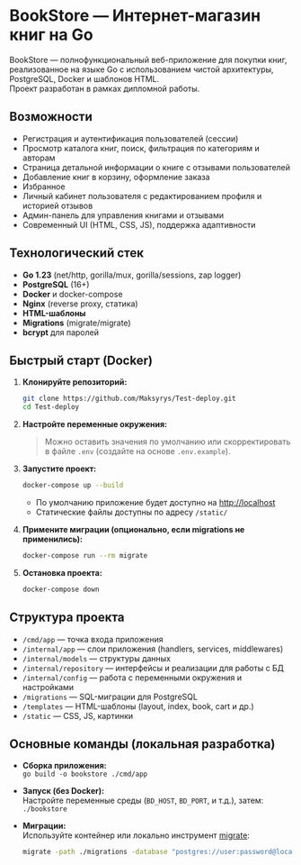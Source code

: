 # BookStore — Интернет-магазин книг на Go

BookStore — полнофункциональный веб-приложение для покупки книг, реализованное на языке Go с использованием чистой архитектуры, PostgreSQL, Docker и шаблонов HTML.  
Проект разработан в рамках дипломной работы.

## Возможности

- Регистрация и аутентификация пользователей (сессии)
- Просмотр каталога книг, поиск, фильтрация по категориям и авторам
- Страница детальной информации о книге с отзывами пользователей
- Добавление книг в корзину, оформление заказа
- Избранное
- Личный кабинет пользователя с редактированием профиля и историей отзывов
- Админ-панель для управления книгами и отзывами
- Современный UI (HTML, CSS, JS), поддержка адаптивности

## Технологический стек

- **Go 1.23** (net/http, gorilla/mux, gorilla/sessions, zap logger)
- **PostgreSQL** (16+)
- **Docker** и docker-compose
- **Nginx** (reverse proxy, статика)
- **HTML-шаблоны**
- **Migrations** (migrate/migrate)
- **bcrypt** для паролей

## Быстрый старт (Docker)

1. **Клонируйте репозиторий:**
    ```sh
    git clone https://github.com/Maksyrys/Test-deploy.git
    cd Test-deploy
    ```

2. **Настройте переменные окружения:**
    > Можно оставить значения по умолчанию или скорректировать в файле `.env` (создайте на основе `.env.example`).

3. **Запустите проект:**
    ```sh
    docker-compose up --build
    ```
    - По умолчанию приложение будет доступно на [http://localhost](http://localhost)
    - Статические файлы доступны по адресу `/static/`

4. **Примените миграции (опционально, если migrations не применились):**
    ```sh
    docker-compose run --rm migrate
    ```

5. **Остановка проекта:**
    ```sh
    docker-compose down
    ```

## Структура проекта

- `/cmd/app` — точка входа приложения
- `/internal/app` — слои приложения (handlers, services, middlewares)
- `/internal/models` — структуры данных
- `/internal/repository` — интерфейсы и реализации для работы с БД
- `/internal/config` — работа с переменными окружения и настройками
- `/migrations` — SQL-миграции для PostgreSQL
- `/templates` — HTML-шаблоны (layout, index, book, cart и др.)
- `/static` — CSS, JS, картинки

## Основные команды (локальная разработка)

- **Сборка приложения:**  
  `go build -o bookstore ./cmd/app`
- **Запуск (без Docker):**  
  Настройте переменные среды (`BD_HOST`, `BD_PORT`, и т.д.), затем:  
  `./bookstore`
- **Миграции:**  
  Используйте контейнер или локально инструмент [migrate](https://github.com/golang-migrate/migrate):

  ```sh
  migrate -path ./migrations -database "postgres://user:password@localhost:5432/bookstore?sslmode=disable" up
